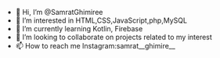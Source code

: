 - 👋 Hi, I’m @SamratGhimiree
- 👀 I’m interested in HTML,CSS,JavaScript,php,MySQL
- 🌱 I’m currently learning Kotlin, Firebase
- 💞️ I’m looking to collaborate on projects related to my interest
- 📫 How to reach me Instagram:samrat__ghimire__

<!---
SamratGhimiree/SamratGhimiree is a ✨ special ✨ repository because its `README.md` (this file) appears on your GitHub profile.
You can click the Preview link to take a look at your changes.
--->
